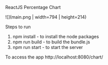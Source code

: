 ReactJS Percentage Chart

![](main.png | width=794 | height=214)

Steps to run
1. npm install - to install the node packages
2. npm run build - to build the bundle.js
3. npm run start - to start the server 

To access the app
http://localhost:8080/chart/
